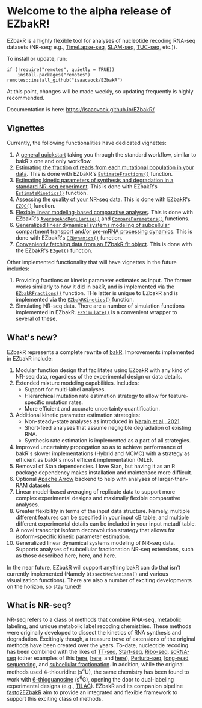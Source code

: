 # Welcome to the alpha release of EZbakR!

EZbakR is a highly flexible tool for analyses of nucleotide recoding RNA-seq datasets (NR-seq; e.g., [TimeLapse-seq](https://www.nature.com/articles/nmeth.4582), [SLAM-seq](https://www.nature.com/articles/nmeth.4435), [TUC-seq](https://pubmed.ncbi.nlm.nih.gov/31768978/), etc.)).

To install or update, run:

```
if (!require("remotes", quietly = TRUE))
    install.packages("remotes")
remotes::install_github("isaacvock/EZbakR")
```

At this point, changes will be made weekly, so updating frequently is highly recommended.

Documentation is here: https://isaacvock.github.io/EZbakR/

## Vignettes

Currently, the following functionalities have dedicated vignettes:

1. A [general quickstart](https://isaacvock.github.io/EZbakR/articles/Quickstart.html) taking you through the standard workflow, similar to bakR's one and only workflow.
2. [Estimating the fraction of reads from each mutational population in your data](https://isaacvock.github.io/EZbakR/articles/EstimateFractions.html). This is done with EZbakR's [`EstimateFractions()`](https://isaacvock.github.io/EZbakR/reference/EstimateFractions.html) function.
3. [Estimating kinetic parameters of synthesis and degradation in a standard NR-seq experiment](https://isaacvock.github.io/EZbakR/articles/EstimateKinetics.html). This is done with EZbakR's [`EstimateKinetics()`](https://isaacvock.github.io/EZbakR/reference/EstimateKinetics.html) function.
4. [Assessing the quality of your NR-seq data](https://isaacvock.github.io/EZbakR/articles/EZQC.html). This is done with EZbakR's [`EZQC()`](https://isaacvock.github.io/EZbakR/reference/EZQC.html) function.
5. [Flexible linear modeling-based comparative analyses](https://isaacvock.github.io/EZbakR/articles/Linear-modeling.html). This is done with EZbakR's [`AverageAndRegularize()`](https://isaacvock.github.io/EZbakR/reference/AverageAndRegularize.html) and [`CompareParameters()`](https://isaacvock.github.io/EZbakR/reference/CompareParameters.html) functions.
6. [Generalized linear dynamical systems modeling of subcellular compartment transport and/or pre-mRNA processing dynamics](https://isaacvock.github.io/EZbakR/articles/EZDynamics.html). This is done with EZbakR's [`EZDynamics()`](https://isaacvock.github.io/EZbakR/reference/EZDynamics.html) function.
7. [Conveniently fetching data from an EZbakR fit object](https://isaacvock.github.io/EZbakR/articles/EZget.html). This is done with the EZbakR's [`EZget()`](https://isaacvock.github.io/EZbakR/reference/EZget.html) function.

Other implemented functionality that will have vignettes in the future includes:

1. Providing fractions or kinetic parameter estimates as input. The former works similarly to how it did in bakR, and is implemented via the [`EZbakRFractions()`](https://isaacvock.github.io/EZbakR/reference/EZbakRFractions.html) function. THe latter is unique to EZbakR and is implemented via the [`EZbakRKinetics()`](https://isaacvock.github.io/EZbakR/reference/EZbakRKinetics.html) function.
2. Simulating NR-seq data. There are a number of simulation functions implemented in EZbakR. [`EZSimulate()`](https://isaacvock.github.io/EZbakR/reference/EZSimulate.html) is a convenient wrapper to several of these.

## What's new?

EZbakR represents a complete rewrite of [bakR](https://github.com/simonlabcode/bakR). Improvements implemented in EZbakR include:

1. Modular function design that facilitates using EZbakR with any kind of NR-seq data, regardless of the experimental design or data details.
2. Extended mixture modeling capabilities. Includes:
    * Support for multi-label analyses.
    * Hierarchical mutation rate estimation strategy to allow for feature-specific mutation rates.
    * More efficient and accurate uncertainty quantification.
3. Additional kinetic parameter estimation strategies:
    * Non-steady-state analyses as introduced in [Narain et al., 2021](https://www.sciencedirect.com/science/article/pii/S1097276521004962).
    * Short-feed analyses that assume negligible degradation of existing RNA.
    * Synthesis rate estimation is implemented as a part of all strategies.
4. Improved uncertainty propogation so as to achieve performance of bakR's slower implementations (Hybrid and MCMC) with a strategy as efficient as bakR's most efficent implementation (MLE).
5. Removal of Stan dependencies. I love Stan, but having it as an R package dependency makes installation and maintenace more difficult. 
6. Optional [Apache Arrow](https://arrow.apache.org/) backend to help with analyses of larger-than-RAM datasets
7. Linear model-based averaging of replicate data to support more complex experimental designs and maximally flexible comparative analyses. 
8. Greater flexibility in terms of the input data structure. Namely, multiple different features can be specified in your input cB table, and multiple different experimental details can be included in your input metadf table.
9. A novel transcript isoform deconvolution strategy that allows for isoform-specific kinetic parameter estimation.
10. Generalized linear dynamical systems modeling of NR-seq data. Supports analyses of subcellular fractionation NR-seq extensions, such as those described here, here, and here.

In the near future, EZbakR will support anything bakR can do that isn't currently implemented (Namely `DissectMechanisms()` and various visualization functions). There are also a number of exciting developments on the horizon, so stay tuned!

## What is NR-seq?

NR-seq refers to a class of methods that combine RNA-seq, metabolic labeling, and unique metabolic label recoding chemistries. These methods were originally developed to dissect the kinetics of RNA synthesis and degradation. Excitingly though, a treasure trove of extensions of the original methods have been created over the years. To-date, nucleotide recoding has been combined with the likes of [TT-seq](https://www.nature.com/articles/nmeth.4582), [Start-seq](https://www.sciencedirect.com/science/article/pii/S1097276521006869?via%3Dihub), [Ribo-seq](https://www.nature.com/articles/s41592-021-01250-z), [scRNA-seq](https://www.nature.com/articles/s41586-019-1369-y) (other examples of this [here](https://www.nature.com/articles/s41592-020-0935-4), [here](https://www.nature.com/articles/s41587-020-0480-9), and [here](https://www.biorxiv.org/content/10.1101/2023.07.06.547989v1)), [Perturb-seq](https://www.nature.com/articles/s41587-023-01948-9), [long-read sequencing](https://www.biorxiv.org/content/10.1101/2020.05.01.073296v1), and [subcellular fractionation](https://www.biorxiv.org/content/10.1101/2022.08.21.504696v1.full). In addition, while the original methods used 4-thiouridine (s<sup>4</sup>U), the same chemistry has been found to work with [6-thioguanosine](https://pubs.acs.org/doi/full/10.1021/jacs.8b08554) (s<sup>6</sup>G), opening the door to dual-labeling experimental designs (e.g., [TILAC](https://academic.oup.com/nar/article/50/19/e110/6677324)). EZbakR and its companion pipeline [fastq2EZbakR](https://github.com/isaacvock/fastq2EZbakR) aim to provide an integrated and flexible framework to support this exciting class of methods. 
